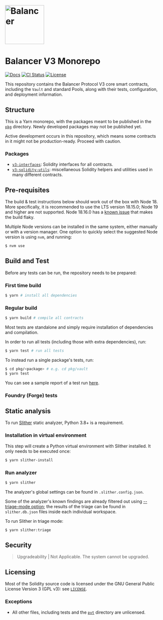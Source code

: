 # <img src="logo.svg" alt="Balancer" height="128px">

# Balancer V3 Monorepo

[![Docs](https://img.shields.io/badge/docs-%F0%9F%93%84-blue)](https://docs.balancer.fi/)
[![CI Status](https://github.com/balancer/balancer-v3-monorepo/workflows/CI/badge.svg)](https://github.com/balancer/balancer-v3-monorepo/actions)
[![License](https://img.shields.io/badge/License-GPLv3-green.svg)](https://www.gnu.org/licenses/gpl-3.0)

This repository contains the Balancer Protocol V3 core smart contracts, including the `Vault` and standard Pools, along with their tests, configuration, and deployment information.

## Structure

This is a Yarn monorepo, with the packages meant to be published in the [`pkg`](./pkg) directory. Newly developed packages may not be published yet.

Active development occurs in this repository, which means some contracts in it might not be production-ready. Proceed with caution.

### Packages

- [`v3-interfaces`](./pkg/interfaces): Solidity interfaces for all contracts.
- [`v3-solidity-utils`](./pkg/solidity-utils): miscellaneous Solidity helpers and utilities used in many different contracts.

## Pre-requisites

The build & test instructions below should work out of the box with Node 18. More specifically, it is recommended to use the LTS version 18.15.0; Node 19 and higher are not supported. Node 18.16.0 has a [known issue](https://github.com/NomicFoundation/hardhat/issues/3877) that makes the build flaky.

Multiple Node versions can be installed in the same system, either manually or with a version manager.
One option to quickly select the suggested Node version is using `nvm`, and running:

```bash
$ nvm use
```

## Build and Test

Before any tests can be run, the repository needs to be prepared:

### First time build

```bash
$ yarn # install all dependencies
```

### Regular build

```bash
$ yarn build # compile all contracts
```

Most tests are standalone and simply require installation of dependencies and compilation.

In order to run all tests (including those with extra dependencies), run:

```bash
$ yarn test # run all tests
```

To instead run a single package's tests, run:

```bash
$ cd pkg/<package> # e.g. cd pkg/vault
$ yarn test
```

You can see a sample report of a test run [here](./audits/test-report.md).

### Foundry (Forge) tests

## Static analysis

To run [Slither](https://github.com/crytic/slither) static analyzer, Python 3.8+ is a requirement.

### Installation in virtual environment

This step will create a Python virtual environment with Slither installed. It only needs to be executed once:

```bash
$ yarn slither-install
```

### Run analyzer

```bash
$ yarn slither
```

The analyzer's global settings can be found in `.slither.config.json`.


Some of the analyzer's known findings are already filtered out using [--triage-mode option](https://github.com/crytic/slither/wiki/Usage#triage-mode); the results of the triage can be found in `slither.db.json` files inside each individual workspace.

To run Slither in triage mode:

```bash
$ yarn slither:triage
```

## Security

> Upgradeability | Not Applicable. The system cannot be upgraded.

## Licensing

Most of the Solidity source code is licensed under the GNU General Public License Version 3 (GPL v3): see [`LICENSE`](./LICENSE).

### Exceptions

- All other files, including tests and the [`pvt`](./pvt) directory are unlicensed.
